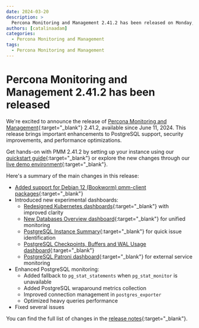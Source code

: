 ```yaml
---
date: 2024-03-20
description: >
  Percona Monitoring and Management 2.41.2 has been released on Monday, March 20, 2024.
authors: [catalinaadam]
categories:
  - Percona Monitoring and Management
tags:
  - Percona Monitoring and Management
---
```


# Percona Monitoring and Management 2.41.2 has been released

<!-- more -->

We're excited to announce the release of 
[Percona Monitoring and Management](https://docs.percona.com/percona-monitoring-and-management/index.html){:target="_blank"} 2.41.2, available since June 11, 2024. This release brings important enhancements to PostgreSQL support, security improvements, and performance optimizations.

Get hands-on with PMM 2.41.2 by setting up your instance using our [quickstart guide](https://docs.percona.com/percona-monitoring-and-management/quickstart/index.html){:target="_blank"} or explore the new changes through our [live demo environment](https://pmmdemo.percona.com){:target="_blank"}.


Here's a summary of the main changes in this release:

- [Added support for Debian 12 (Bookworm) pmm-client packages](https://docs.percona.com/percona-monitoring-and-management/setting-up/client/index.html#package-manager){:target="_blank"}
- Introduced new experimental dashboards:
    - [Redesigned Kubernetes dashboards](https://docs.percona.com/percona-monitoring-and-management/release-notes/2.41.2.html#reworked-kubernetes-dashboards){:target="_blank"} with improved clarity
    - [New Databases Overview dashboard](https://docs.percona.com/percona-monitoring-and-management/release-notes/2.41.2.html#databases-overview-dashboard){:target="_blank"} for unified monitoring
    - [PostgreSQL Instance Summary](https://docs.percona.com/percona-monitoring-and-management/release-notes/2.41.2.html#postgresql-instance-summary-dashboard){:target="_blank"} for quick issue identification
    - [PostgreSQL Checkpoints, Buffers and WAL Usage dashboard](https://docs.percona.com/percona-monitoring-and-management/release-notes/2.41.2.html#postgresql-checkpoints-buffers-and-wal-usage-dashboard){:target="_blank"}
    - [PostgreSQL Patroni dashboard](https://docs.percona.com/percona-monitoring-and-management/release-notes/2.41.2.html#postgresql-patroni-dashboard){:target="_blank"} for external service monitoring
- Enhanced PostgreSQL monitoring:
    - Added fallback to `pg_stat_statements` when `pg_stat_monitor` is unavailable
    - Added PostgreSQL wraparound metrics collection
    - Improved connection management in `postgres_exporter`
    - Optimized heavy queries performance
- Fixed several issues

You can find the full list of changes in the [release notes](https://docs.percona.com/percona-monitoring-and-management/release-notes/2.41.2.html){:target="_blank"}.







